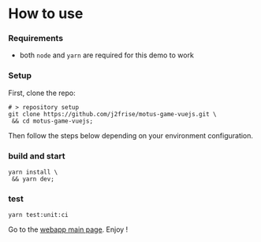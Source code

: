 # How to use

### Requirements

- both `node` and `yarn` are required for this demo to work

### Setup

 First, clone the repo:

 ```shell
# > repository setup
git clone https://github.com/j2frise/motus-game-vuejs.git \
  && cd motus-game-vuejs;
```

Then follow the steps below depending on your environment configuration.

### build and start

 ```shell
yarn install \
  && yarn dev;
```

### test

 ```shell
yarn test:unit:ci
```


Go to the [webapp main page](https://localhost:5173/). Enjoy !